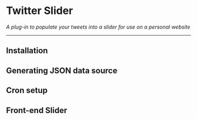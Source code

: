 # Twitter Slider
*A plug-in to populate your tweets into a slider for use on a personal website*
***


## Installation

## Generating JSON data source 

## Cron setup

## Front-end Slider

